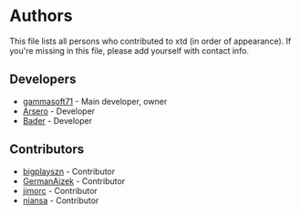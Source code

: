 # Authors

This file lists all persons who contributed to xtd (in order of appearance). If you're missing in this file, please add yourself with contact info.

## Developers

* [gammasoft71](https://gammasoft71.wixsite.com/gammasoft) - Main developer, owner
* [Arsero](https://github.com/Arsero) - Developer
* [Bader](https://github.com/BaderEddineOuaich) - Developer

## Contributors
* [bigplayszn](https://github.com/bigplayszn) - Contributor
* [GermanAizek](https://github.com/GermanAizek) - Contributor
* [jimorc](https://github.com/jimorc) - Contributor
* [niansa](https://github.com/niansa) - Contributor
